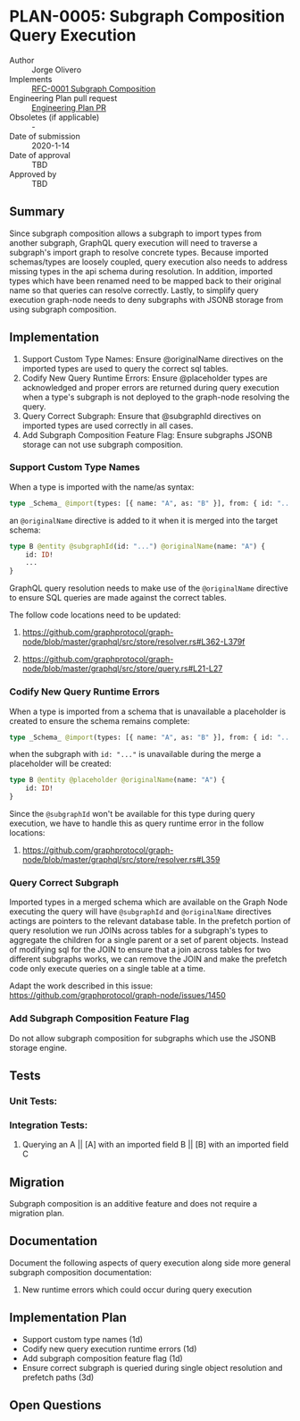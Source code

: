 # PLAN-0005: Subgraph Composition Query Execution

<dl>
  <dt>Author</dt>
  <dd>Jorge Olivero</dd>

  <dt>Implements</dt>
  <dd><a href="../rfcs/0001-subgraph-composition.md">RFC-0001 Subgraph Composition</a></dd>

  <dt>Engineering Plan pull request</dt>
  <dd><a href="">Engineering Plan PR</a></dd>

  <dt>Obsoletes (if applicable)</dt>
  <dd>-</dd>

  <dt>Date of submission</dt>
  <dd>2020-1-14</dd>

  <dt>Date of approval</dt>
  <dd>TBD</dd>

  <dt>Approved by</dt>
  <dd>TBD</dd>
</dl>

## Summary

Since subgraph composition allows a subgraph to import types from another subgraph, GraphQL query execution will need to traverse a subgraph's import graph to resolve concrete types.
Because imported schemas/types are loosely coupled, query execution also needs to address missing types in the api schema during resolution.
In addition, imported types which have been renamed need to be mapped back to their original name so that queries can resolve correctly.
Lastly, to simplify query execution graph-node needs to deny subgraphs with JSONB storage from using subgraph composition.

## Implementation

1. Support Custom Type Names: Ensure @originalName directives on the imported types are used to query the correct sql tables.
2. Codify New Query Runtime Errors: Ensure @placeholder types are acknowledged and proper errors are returned during query execution when a type's subgraph is not deployed to the graph-node resolving the query.
3. Query Correct Subgraph: Ensure that @subgraphId directives on imported types are used correctly in all cases.
4. Add Subgraph Composition Feature Flag: Ensure subgraphs JSONB storage can not use subgraph composition.

### Support Custom Type Names

When a type is imported with the name/as syntax:

```graphql
type _Schema_ @import(types: [{ name: "A", as: "B" }], from: { id: "..." })
```

an `@originalName` directive is added to it when it is merged into the target schema:

```graphql
type B @entity @subgraphId(id: "...") @originalName(name: "A") {
	id: ID!
	...
}
```

GraphQL query resolution needs to make use of the `@originalName` directive to ensure SQL queries are made against the correct tables.

The follow code locations need to be updated:

1. https://github.com/graphprotocol/graph-node/blob/master/graphql/src/store/resolver.rs#L362-L379f

2. https://github.com/graphprotocol/graph-node/blob/master/graphql/src/store/query.rs#L21-L27

### Codify New Query Runtime Errors

When a type is imported from a schema that is unavailable a placeholder is created to ensure the schema remains complete:

```graphql
type _Schema_ @import(types: [{ name: "A", as: "B" }], from: { id: "..." })
```

when the subgraph with `id: "..."` is unavailable during the merge a placeholder will be created:

```graphql
type B @entity @placeholder @originalName(name: "A") {
	id: ID!
}
```

Since the `@subgraphId` won't be available for this type during query execution, we have to handle this as query runtime error in the follow locations:

1. https://github.com/graphprotocol/graph-node/blob/master/graphql/src/store/resolver.rs#L359

### Query Correct Subgraph

Imported types in a merged schema which are available on the Graph Node executing the query will have `@subgraphId` and `@originalName` directives actings are pointers to the relevant database table.
In the prefetch portion of query resolution we run JOINs across tables for a subgraph's types to aggregate the children for a single parent or a set of parent objects. Instead of modifying sql for the JOIN
to ensure that a join across tables for two different subgraphs works, we can remove the JOIN and make the prefetch code only execute queries on a single table at a time.

Adapt the work described in this issue: https://github.com/graphprotocol/graph-node/issues/1450


### Add Subgraph Composition Feature Flag

Do not allow subgraph composition for subgraphs which use the JSONB storage engine.

## Tests

### Unit Tests:

### Integration Tests:

1. Querying an A || [A] with an imported field B || [B] with an imported field C

## Migration

Subgraph composition is an additive feature and does not require a migration plan.

## Documentation

Document the following aspects of query execution along side more general subgraph composition documentation:

1. New runtime errors which could occur during query execution

## Implementation Plan

- Support custom type names (1d)
- Codify new query execution runtime errors (1d)
- Add subgraph composition feature flag (1d)
- Ensure correct subgraph is queried during single object resolution and prefetch paths (3d)

## Open Questions
